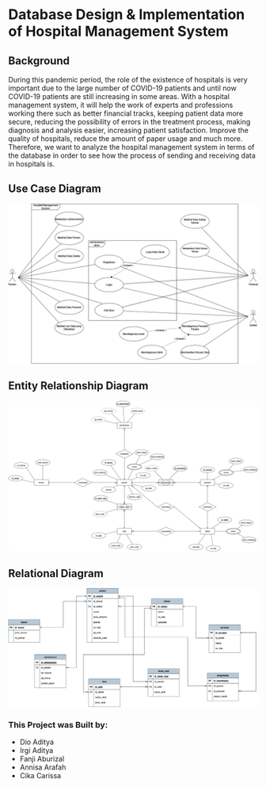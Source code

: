 # Database Design &amp; Implementation of Hospital Management System

## Background
During this pandemic period, the role of the existence of hospitals is very important due to the large number of COVID-19 patients and until now COVID-19 patients are still increasing in some areas. With a hospital management system, it will help the work of experts and professions working there such as better financial tracks, keeping patient data more secure, reducing the possibility of errors in the treatment process, making diagnosis and analysis easier, increasing patient satisfaction. Improve the quality of hospitals, reduce the amount of paper usage and much more. Therefore, we want to analyze the hospital management system in terms of the database in order to see how the process of sending and receiving data in hospitals is.

## Use Case Diagram

![Alt text](https://github.com/dioapw/school-project-hospital-management-system-database/blob/main/use_case_diagram.png)

## Entity Relationship Diagram

![Alt text](https://github.com/dioapw/school-project-hospital-management-system-database/blob/main/hospital_management_erd.png)

## Relational Diagram

![Alt text](https://github.com/dioapw/school-project-hospital-management-system-database/blob/main/relational_diagram.png)

### This Project was Built by:
- Dio Aditya
- Irgi Aditya
- Fanji Aburizal
- Annisa Arafah
- Cika Carissa
